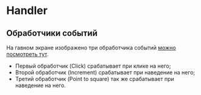 # Handler
## Обработчики событий
На гавном экране изображено три обработчика событий [можно посмотреть тут](ramimink73.github.io/handler).
- Первый обработчик (Click) срабатывает при клике на него;
- Второй обработчик (Increment) срабатывает при наведение на него;
- Третий обработчик (Point to square) так же срабатывает при наведение на него.
